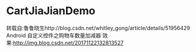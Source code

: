 # CartJiaJianDemo
转载自:鲁鲁晓生http://blog.csdn.net/whitley_gong/article/details/51956429
Android 自定义控件之购物车数量加减器
效果:http://img.blog.csdn.net/20171122132813527
